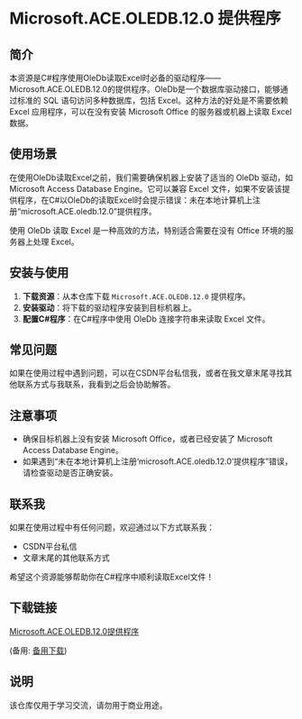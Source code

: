 # Microsoft.ACE.OLEDB.12.0 提供程序

## 简介

本资源是C#程序使用OleDb读取Excel时必备的驱动程序——Microsoft.ACE.OLEDB.12.0的提供程序。OleDb是一个数据库驱动接口，能够通过标准的 SQL 语句访问多种数据库，包括 Excel。这种方法的好处是不需要依赖 Excel 应用程序，可以在没有安装 Microsoft Office 的服务器或机器上读取 Excel 数据。

## 使用场景

在使用OleDb读取Excel之前，我们需要确保机器上安装了适当的 OleDb 驱动，如 Microsoft Access Database Engine。它可以兼容 Excel 文件，如果不安装该提供程序，在C#以OleDb的读取Excel时会提示错误：未在本地计算机上注册“microsoft.ACE.oledb.12.0”提供程序。

使用 OleDb 读取 Excel 是一种高效的方法，特别适合需要在没有 Office 环境的服务器上处理 Excel。

## 安装与使用

1. **下载资源**：从本仓库下载 `Microsoft.ACE.OLEDB.12.0` 提供程序。
2. **安装驱动**：将下载的驱动程序安装到目标机器上。
3. **配置C#程序**：在C#程序中使用 OleDb 连接字符串来读取 Excel 文件。

## 常见问题

如果在使用过程中遇到问题，可以在CSDN平台私信我，或者在我文章末尾寻找其他联系方式与我联系，我看到之后会协助解答。

## 注意事项

- 确保目标机器上没有安装 Microsoft Office，或者已经安装了 Microsoft Access Database Engine。
- 如果遇到“未在本地计算机上注册‘microsoft.ACE.oledb.12.0’提供程序”错误，请检查驱动是否正确安装。

## 联系我

如果在使用过程中有任何问题，欢迎通过以下方式联系我：

- CSDN平台私信
- 文章末尾的其他联系方式

希望这个资源能够帮助你在C#程序中顺利读取Excel文件！

## 下载链接
[Microsoft.ACE.OLEDB.12.0提供程序](https://pan.quark.cn/s/5e2a7ee2e393) 

(备用: [备用下载](https://pan.baidu.com/s/101k33SAy9zyHHKHdReec4w?pwd=8087))

## 说明

该仓库仅用于学习交流，请勿用于商业用途。
